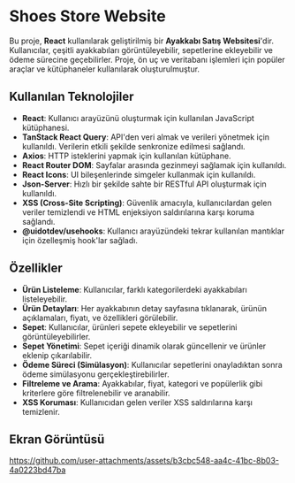 # Shoes Store Website

Bu proje, **React** kullanılarak geliştirilmiş bir **Ayakkabı Satış Websitesi**'dir. Kullanıcılar, çeşitli ayakkabıları görüntüleyebilir, sepetlerine ekleyebilir ve ödeme sürecine geçebilirler. Proje, ön uç ve veritabanı işlemleri için popüler araçlar ve kütüphaneler kullanılarak oluşturulmuştur.

## Kullanılan Teknolojiler

- **React**: Kullanıcı arayüzünü oluşturmak için kullanılan JavaScript kütüphanesi.
- **TanStack React Query**: API'den veri almak ve verileri yönetmek için kullanıldı. Verilerin etkili şekilde senkronize edilmesi sağlandı.
- **Axios**: HTTP isteklerini yapmak için kullanılan kütüphane.
- **React Router DOM**: Sayfalar arasında gezinmeyi sağlamak için kullanıldı.
- **React Icons**: UI bileşenlerinde simgeler kullanmak için kullanıldı.
- **Json-Server**: Hızlı bir şekilde sahte bir RESTful API oluşturmak için kullanıldı.
- **XSS (Cross-Site Scripting)**: Güvenlik amacıyla, kullanıcılardan gelen veriler temizlendi ve HTML enjeksiyon saldırılarına karşı koruma sağlandı.
- **@uidotdev/usehooks**: Kullanıcı arayüzündeki tekrar kullanılan mantıklar için özelleşmiş hook'lar sağladı.

## Özellikler

- **Ürün Listeleme**: Kullanıcılar, farklı kategorilerdeki ayakkabıları listeleyebilir.
- **Ürün Detayları**: Her ayakkabının detay sayfasına tıklanarak, ürünün açıklamaları, fiyatı, ve özellikleri görülebilir.
- **Sepet**: Kullanıcılar, ürünleri sepete ekleyebilir ve sepetlerini görüntüleyebilirler.
- **Sepet Yönetimi**: Sepet içeriği dinamik olarak güncellenir ve ürünler eklenip çıkarılabilir.
- **Ödeme Süreci (Simülasyon)**: Kullanıcılar sepetlerini onayladıktan sonra ödeme simülasyonu gerçekleştirebilirler.
- **Filtreleme ve Arama**: Ayakkabılar, fiyat, kategori ve popülerlik gibi kriterlere göre filtrelenebilir ve aranabilir.
- **XSS Koruması**: Kullanıcıdan gelen veriler XSS saldırılarına karşı temizlenir.
## Ekran Görüntüsü

https://github.com/user-attachments/assets/b3cbc548-aa4c-41bc-8b03-4a0223bd47ba

